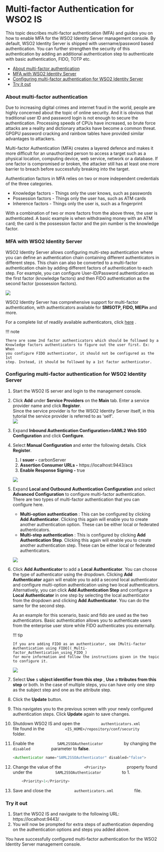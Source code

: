 # Multi-factor Authentication for WSO2 IS

This topic describes multi-factor authentication (MFA) and guides you on
how to enable MFA for the WSO2 Identity Server management console. By
default, WSO2 Identity Server is shipped with username/password based
authentication. You can further strengthen the security of this
authentication by adding an additional authentication step to
authenticate with basic authentication, FIDO, TOTP etc.

-   [About multi-factor
    authentication](#Multi-factorAuthenticationforWSO2IS-Aboutmulti-factorauthentication)
-   [MFA with WSO2 Identity
    Server](#Multi-factorAuthenticationforWSO2IS-MFAwithWSO2IdentityServer)
-   [Configuring multi-factor authentication for WSO2 Identity
    Server](#Multi-factorAuthenticationforWSO2IS-Configuringmulti-factorauthenticationforWSO2IdentityServer)
-   [Try it out](#Multi-factorAuthenticationforWSO2IS-Tryitout)

### About multi-factor authentication

Due to increasing digital crimes and internet fraud in the world, people
are highly concerned about the topic of online security. And it is
obvious that traditional user ID and password login is not enough to
secure the authentication. Processing speeds of CPUs have increased, so
brute force attacks are a reality and dictionary attacks have become a
common threat. GPGPU password cracking and rainbow tables have provided
similar advantages to attackers.

Multi-factor Authentication (MFA) creates a layered defence and makes it
more difficult for an unauthorized person to access a target such as a
physical location, computing device, web service, network or a database.
If one factor is compromised or broken, the attacker still has at least
one more barrier to breach before successfully breaking into the target.

Authentication factors in MFA relies on two or more independent
credentials of the three categories.

-   Knowledge factors - Things only the user knows, such as passwords
-   Possession factors - Things only the user has, such as ATM cards
-   Inherence factors - Things only the user is, such as a fingerprint

With a combination of two or more factors from the above three, the user
is authenticated. A basic example is when withdrawing money with an ATM
card; the card is the possession factor and the pin number is the
knowledge factor.

  

### MFA with WSO2 Identity Server

WSO2 Identity Server allows configuring multi-step authentication where
you can define an authentication chain containing different
authenticators in different steps. This chain can also be converted to a
multi-factor authentication chain by adding different factors of
authentication to each step. For example, you can configure
User-ID/Password authentication as the first factor (knowledge factors)
and then FIDO authentication as the second factor (possession factors).

![](attachments/103329838/103329839.png)

WSO2 Identity Server has comprehensive support for multi-factor
authentication, with authenticators available for **SMSOTP, FIDO,
MEPin** and more.

For a complete list of readily available authenticators, click
[here](https://store.wso2.com/store/assets/isconnector/list) .

!!! note
    
    There are some 2nd factor authenticators which should be followed by a
    Knowledge factors authenticators to figure out the user first. Ex: When
    you configure FIDO authenticator, it should not be configured as the 1st
    step. Instead, it should be followed by a 1st factor authenticator.
    

  

### Configuring multi-factor authentication for WSO2 Identity Server

1.  Start the WSO2 IS server and login to the management console.
2.  Click **Add** under **Service Providers** on the **Main** tab. Enter
    a service provider name and click **Register**.  
    Since the service provider is for the WSO2 Identity Server itself,
    in this tutorial the service provider is referred to as 'self'.  
    ![](attachments/103329838/103329842.png)
3.  Expand **Inbound Authentication Configuration\>SAML2 Web SSO
    Configuration** and click **Configure**.
4.  Select **Manual Configuration** and enter the following details.
    Click **Register**.  
    1.  I **ssuer -** carbonServer
    2.  **Assertion Consumer URLs -** https://localhost:9443/acs
    3.  **Enable Response Signing -** true

    ![](attachments/103329838/103329841.png)
5.  Expand **Local and Outbound Authentication Configuration** and
    select **Advanced Configuration** to configure multi-factor
    authentication.  
    There are two types of multi-factor authentication that you can
    configure here.
    -   **Multi-option authentication** : This can be configured by
        clicking **Add Authenticator**. Clicking this again will enable
        you to create another authentication option. These can be either
        local or federated authenticators.
    -   **Multi-step authentication** : This is configured by clicking
        **Add Authentication Step**. Clicking this again will enable
        you to create another authentication step. These can be either
        local or federated authenticators.

    ![](attachments/103329838/103329840.png)
6.  Click **Add Authenticator** to add a **Local Authenticator**. You
    can choose the type of authenticator using the dropdown. Clicking
    **Add Authenticator** again will enable you to add a second local
    authenticator and configure multi-option authentication using two
    local authenticators. Alternatively, you can click **Add
    Authentication Step** and configure a **Local Authenticator** in one
    step by selecting the local authenticator from the dropdown and
    clicking **Add Authenticator**. You can do the same for the second
    step.  
      
    As an example for this scenario, basic and fido are used as the two
    authenticators. Basic authentication allows you to authenticate
    users from the enterprise user store while FIDO authenticates you
    externally.

    !!! tip
    
        If you are adding FIDO as an authenticator, see [Multi-factor
        Authentication using FIDO](_Multi-factor_Authentication_using_FIDO_)
        for more information and follow the instructions given in the topic
        to configure it.
    

    ![](attachments/103329838/103329843.png)

7.  Select **Use** s **ubject identifier from this step** , **Use** a
    **ttributes from this step** or both. In the case of multiple steps,
    you can have only one step as the subject step and one as the
    attribute step.
8.  Click the **Update** button.
9.  This navigates you to the previous screen with your newly configured
    authentication steps. Click **Update** again to save changes.
10. Shutdown WSO2 IS and open the
    `          authenticators.xml         ` file found in the
    `          <IS_HOME>/repository/conf/security         ` folder.
11. Enable the `           SAML2SSOAuthenticator          ` by changing
    the `           disabled          ` parameter to **false**.

    ``` java
    <Authenticator name="SAML2SSOAuthenticator" disabled="false">
    ```

12. Change the value of the `           <Priority>          ` property
    found under the `           SAML2SSOAuthenticator          ` to 1.

    ``` java
        <Priority>1</Priority>
    ```

13. Save and close the `           authenticators.xml          ` file.

### Try it out

1.  Start the WSO2 IS and navigate to the following URL:
    https://localhost:9443/ .
2.  You will now be prompted for extra steps of authentication depending
    on the authentication options and steps you added above.

You have successfully configured multi-factor authentication for the
WSO2 Identity Server management console.
